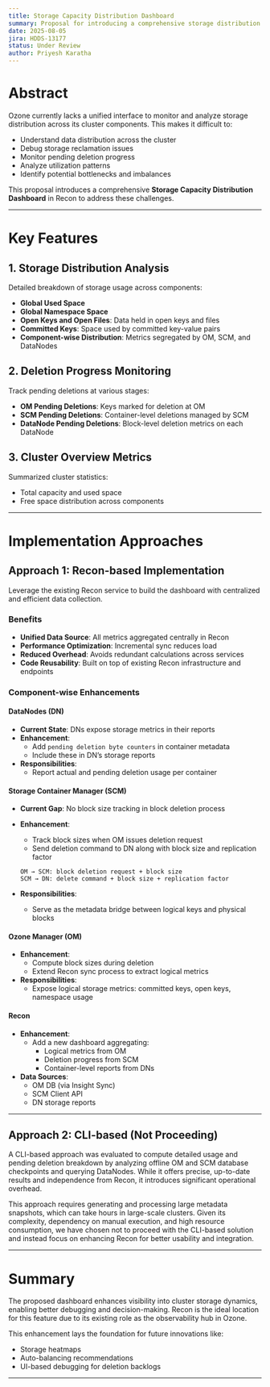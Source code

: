 ```yaml
---
title: Storage Capacity Distribution Dashboard
summary: Proposal for introducing a comprehensive storage distribution dashboard in Recon for enhanced cluster monitoring and debugging capabilities.
date: 2025-08-05
jira: HDDS-13177
status: Under Review
author: Priyesh Karatha
---
```


<!--
  Licensed under the Apache License, Version 2.0 (the "License");
  you may not use this file except in compliance with the License.
  You may obtain a copy of the License at

      http://www.apache.org/licenses/LICENSE-2.0

  Unless required by applicable law or agreed to in writing,
  software distributed under the License is distributed on an
  "AS IS" BASIS, WITHOUT WARRANTIES OR CONDITIONS OF ANY KIND,
  either express or implied. See the License for the specific
  language governing permissions and limitations under the License.
-->

# Abstract

Ozone currently lacks a unified interface to monitor and analyze storage distribution across its cluster components. This makes it difficult to:

- Understand data distribution across the cluster
- Debug storage reclamation issues
- Monitor pending deletion progress
- Analyze utilization patterns
- Identify potential bottlenecks and imbalances

This proposal introduces a comprehensive **Storage Capacity Distribution Dashboard** in Recon to address these challenges.

---

# Key Features

## 1. Storage Distribution Analysis

Detailed breakdown of storage usage across components:

- **Global Used Space**
- **Global Namespace Space**
- **Open Keys and Open Files**: Data held in open keys and files
- **Committed Keys**: Space used by committed key-value pairs
- **Component-wise Distribution**: Metrics segregated by OM, SCM, and DataNodes

## 2. Deletion Progress Monitoring

Track pending deletions at various stages:

- **OM Pending Deletions**: Keys marked for deletion at OM
- **SCM Pending Deletions**: Container-level deletions managed by SCM
- **DataNode Pending Deletions**: Block-level deletion metrics on each DataNode

## 3. Cluster Overview Metrics

Summarized cluster statistics:

- Total capacity and used space
- Free space distribution across components

---

# Implementation Approaches

## Approach 1: Recon-based Implementation

Leverage the existing Recon service to build the dashboard with centralized and efficient data collection.

### Benefits

- **Unified Data Source**: All metrics aggregated centrally in Recon
- **Performance Optimization**: Incremental sync reduces load
- **Reduced Overhead**: Avoids redundant calculations across services
- **Code Reusability**: Built on top of existing Recon infrastructure and endpoints

### Component-wise Enhancements

#### **DataNodes (DN)**

- **Current State**: DNs expose storage metrics in their reports
- **Enhancement**:
  - Add `pending deletion byte counters` in container metadata
  - Include these in DN’s storage reports
- **Responsibilities**:
  - Report actual and pending deletion usage per container

#### **Storage Container Manager (SCM)**

- **Current Gap**: No block size tracking in block deletion process
- **Enhancement**:
  - Track block sizes when OM issues deletion request
  - Send deletion command to DN along with block size and replication factor

  ```
  OM → SCM: block deletion request + block size  
  SCM → DN: delete command + block size + replication factor
  ```

- **Responsibilities**:
  - Serve as the metadata bridge between logical keys and physical blocks

#### **Ozone Manager (OM)**

- **Enhancement**:
  - Compute block sizes during deletion
  - Extend Recon sync process to extract logical metrics
- **Responsibilities**:
  - Expose logical storage metrics: committed keys, open keys, namespace usage

#### **Recon**

- **Enhancement**:
  - Add a new dashboard aggregating:
    - Logical metrics from OM
    - Deletion progress from SCM
    - Container-level reports from DNs
- **Data Sources**:
  - OM DB (via Insight Sync)
  - SCM Client API
  - DN storage reports

---

## Approach 2: CLI-based (Not Proceeding)

A CLI-based approach was evaluated to compute detailed usage and pending deletion breakdown by analyzing offline OM and SCM database checkpoints and querying DataNodes. 
While it offers precise, up-to-date results and independence from Recon, it introduces significant operational overhead.

This approach requires generating and processing large metadata snapshots, which can take hours in large-scale clusters. 
Given its complexity, dependency on manual execution, and high resource consumption, we have chosen not to proceed with the CLI-based solution and instead focus on enhancing Recon for better usability and integration.

---

# Summary

The proposed dashboard enhances visibility into cluster storage dynamics, enabling better debugging and decision-making. Recon is the ideal location for this feature due to its existing role as the observability hub in Ozone.

This enhancement lays the foundation for future innovations like:

- Storage heatmaps
- Auto-balancing recommendations
- UI-based debugging for deletion backlogs

---

